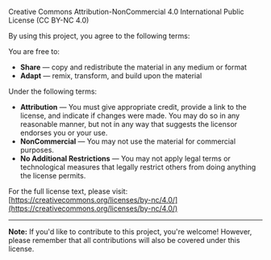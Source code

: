 Creative Commons Attribution-NonCommercial 4.0 International Public License (CC BY-NC 4.0)

By using this project, you agree to the following terms:

You are free to:
- **Share** — copy and redistribute the material in any medium or format
- **Adapt** — remix, transform, and build upon the material

Under the following terms:
- **Attribution** — You must give appropriate credit, provide a link to the license, and indicate if changes were made. You may do so in any reasonable manner, but not in any way that suggests the licensor endorses you or your use.
- **NonCommercial** — You may not use the material for commercial purposes.
- **No Additional Restrictions** — You may not apply legal terms or technological measures that legally restrict others from doing anything the license permits.

For the full license text, please visit: [https://creativecommons.org/licenses/by-nc/4.0/](https://creativecommons.org/licenses/by-nc/4.0/)

---

**Note:**
If you'd like to contribute to this project, you're welcome! However, please remember that all contributions will also be covered under this license.

